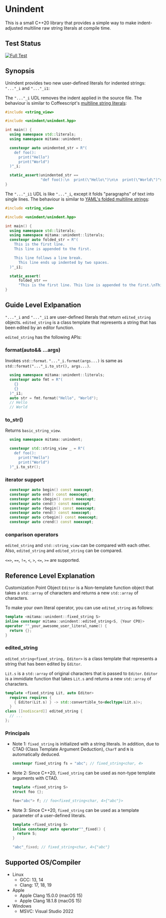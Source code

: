 # Unindent

This is a small C++20 library that provides a simple way to make indent-adjusted multiline raw string literals at compile time.

## Test Status

[![Full Test](https://github.com/LoliGothick/unindent/actions/workflows/test.yaml/badge.svg)](https://github.com/LoliGothick/unindent/actions/workflows/test.yaml)

## Synopsis

Unindent provides two new user-defined literals for indented strings: `"..."_i` and `"..."_i1`:

The `"..."_i` UDL removes the indent applied in the source file. The behaviour is similar to Coffeescript's [multiline string literals](https://coffeescript.org/#strings):

```cpp
#include <string_view>

#include <unindent/unindent.hpp>

int main() {
  using namespace std::literals;
  using namespace mitama::unindent;

  constexpr auto unindented_str = R"(
    def foo():
      print("Hello")
      print("World")
  )"_i;

  static_assert(unindented_str ==
                "def foo():\n  print(\"Hello\")\n\n  print(\"World\")"sv);
}
```

The `"..."_i1` UDL is like `"..."_i`, except it folds "paragraphs" of text into single lines. The behaviour is similar to [YAML's folded multiline strings](https://yaml.org/spec/1.2-old/spec.html#id2796251):

```cpp
#include <string_view>

#include <unindent/unindent.hpp>

int main() {
  using namespace std::literals;
  using namespace mitama::unindent::literals;
  constexpr auto folded_str = R"(
    This is the first line.
    This line is appended to the first.

    This line follows a line break.
      This line ends up indented by two spaces.
  )"_i1;

  static_assert(
      folded_str ==
      "This is the first line. This line is appended to the first.\nThis line follows a line break.   This line ends up indented by two spaces."sv);
}
```

## Guide Level Exlpanation

`"..."_i` and `"..."_i1` are user-defined literals that return `edited_string` objects. `edited_string` is a class template that represents a string that has been edited by an editor function.

`edited_string` has the following APIs:

### format(auto&& ...args)

Invokes `std::format`.
`"..."_i.format(args...)` is same as `std::format("..."_i.to_str(), args...)`.

```cpp
  using namespace mitama::unindent::literals;
  constexpr auto fmt = R"(
    {}
    {}
  )"_i1;
  auto str = fmt.format("Hello", "World");
  // Hello
  // World
```

### to_str()

Returns `basic_string_view`.

```cpp
  using namespace mitama::unindent;

  constexpr std::string_view _ = R"(
    def foo():
      print("Hello")
      print("World")
  )"_i.to_str();
```

### iterator support

```cpp
  constexpr auto begin() const noexcept;
  constexpr auto end() const noexcept;
  constexpr auto cbegin() const noexcept;
  constexpr auto cend() const noexcept;
  constexpr auto rbegin() const noexcept;
  constexpr auto rend() const noexcept;
  constexpr auto crbegin() const noexcept;
  constexpr auto crend() const noexcept;
```

### conparison operators

`edited_string` and `std::string_view` can be compared with each other.
Also, `edited_string` and `edited_string` can be compared.

`<=>`, `==`, `!=`, `<`, `>`, `<=`, `>=` are supported.

## Reference Level Explanation

Customization Point Object `Editor` is a Non-template function object that takes a `std::array` of characters and returns a new `std::array` of characters.

To make your own literal operator, you can use `edited_string` as follows:

```cpp
template <mitama::unindent::fixed_string S>
inline constexpr mitama::unindent::edited_string<S, {Your CPO}>
operator ""_your_awesome_user_literal_name() {
  return {};
}
```

### edited_string

`edited_string<fixed_string, Editor>` is a class template that represents a string that has been edited by `Editor`.

`Lit.s` is a `std::array` of original characters that is passed to `Editor`.
`Editor` is a immidiate function that takes `Lit.s` and returns a new `std::array` of characters.

```cpp
template <fixed_string Lit, auto Editor>
  requires requires {
    { Editor(Lit.s) } -> std::convertible_to<decltype(Lit.s)>;
  }
class [[nodiscard]] edited_string {
  // ...
};
```

### Principals

- Note 1: `fixed_string` is initialized with a string literals. In addition, due to CTAD (Class Template Argument Deduction), `CharT` and `N` is automatically deduced.
  
  ```cpp
  constexpr fixed_string fs = "abc"; // fixed_string<char, 4>
  ```

- Note 2: Since C++20, `fixed_string` can be used as non-type template arguments with CTAD.
  
  ```cpp
  template <fixed_string S>
  struct foo {};

  foo<"abc"> f; // foo<fixed_string<char, 4>{"abc"}>
  ```

- Note 3: Since C++20, `fixed_string` can be used as a template parameter of a user-defined literals.
  
  ```cpp
  template <fixed_string S>
  inline constexpr auto operator""_fixed() {
    return S;
  }

  "abc"_fixed; // fixed_string<char, 4>{"abc"}
  ```

## Supported OS/Compiler

- Linux
  - GCC: 13, 14
  - Clang: 17, 18, 19
- Apple
  - Apple Clang 15.0.0 (macOS 15)
  - Apple Clang 18.1.8 (macOS 15)
- Windows
  - MSVC: Visual Studio 2022
